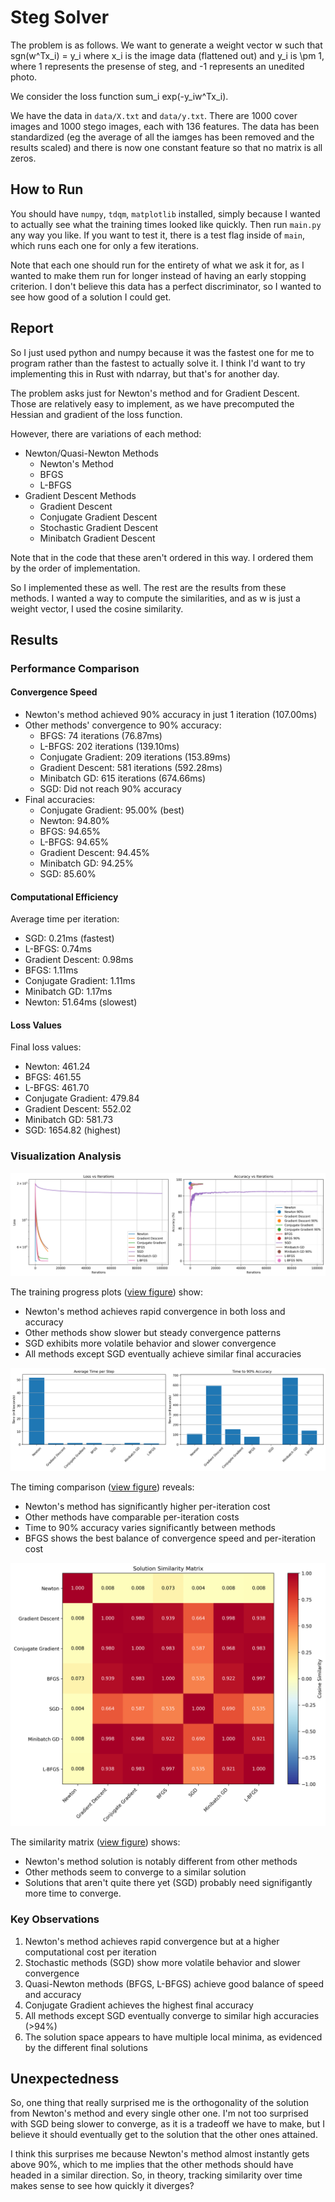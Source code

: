 # Steg Solver

The problem is as follows. We want to generate a weight vector w such that sgn(w^Tx_i) = y_i where x_i is the image data (flattened out) and y_i is \pm 1, where 1 represents the presense of steg, and -1 represents an unedited photo.

We consider the loss function sum_i exp(-y_iw^Tx_i).

We have the data in `data/X.txt` and `data/y.txt`. There are 1000 cover images and 1000 stego images, each with 136 features. The data has been standardized (eg the average of all the iamges has been removed and the results scaled) and there is now one constant feature so that no matrix is all zeros.

## How to Run

You should have `numpy`, `tdqm`, `matplotlib` installed, simply because I wanted to actually see what the training times looked like quickly. Then run `main.py` any way you like. If you want to test it, there is a test flag inside of `main`, which runs each one for only a few iterations.

Note that each one should run for the entirety of what we ask it for, as I wanted to make them run for longer instead of having an early stopping criterion. I don't believe this data has a perfect discriminator, so I wanted to see how good of a solution I could get.

## Report

So I just used python and numpy because it was the fastest one for me to program rather than the fastest to actually solve it. I think I'd want to try implementing this in Rust with ndarray, but that's for another day.

The problem asks just for Newton's method and for Gradient Descent. Those are relatively easy to implement, as we have precomputed the Hessian and gradient of the loss function.

However, there are variations of each method:

- Newton/Quasi-Newton Methods
  - Newton's Method
  - BFGS
  - L-BFGS
- Gradient Descent Methods
  - Gradient Descent
  - Conjugate Gradient Descent
  - Stochastic Gradient Descent
  - Minibatch Gradient Descent

Note that in the code that these aren't ordered in this way. I ordered them by the order of implementation.

So I implemented these as well. The rest are the results from these methods. I wanted a way to compute the similarities, and as w is just a weight vector, I used the cosine similarity.

## Results

### Performance Comparison

#### Convergence Speed

- Newton's method achieved 90% accuracy in just 1 iteration (107.00ms)
- Other methods' convergence to 90% accuracy:
  - BFGS: 74 iterations (76.87ms)
  - L-BFGS: 202 iterations (139.10ms)
  - Conjugate Gradient: 209 iterations (153.89ms)
  - Gradient Descent: 581 iterations (592.28ms)
  - Minibatch GD: 615 iterations (674.66ms)
  - SGD: Did not reach 90% accuracy
- Final accuracies:
  - Conjugate Gradient: 95.00% (best)
  - Newton: 94.80%
  - BFGS: 94.65%
  - L-BFGS: 94.65%
  - Gradient Descent: 94.45%
  - Minibatch GD: 94.25%
  - SGD: 85.60%

#### Computational Efficiency

Average time per iteration:

- SGD: 0.21ms (fastest)
- L-BFGS: 0.74ms
- Gradient Descent: 0.98ms
- BFGS: 1.11ms
- Conjugate Gradient: 1.11ms
- Minibatch GD: 1.17ms
- Newton: 51.64ms (slowest)

#### Loss Values

Final loss values:

- Newton: 461.24
- BFGS: 461.55
- L-BFGS: 461.70
- Conjugate Gradient: 479.84
- Gradient Descent: 552.02
- Minibatch GD: 581.73
- SGD: 1654.82 (highest)

### Visualization Analysis

![view figure](https://github.com/agniv-the-marker/a-linear-classifier-with-exponential-loss/blob/main/figures/training_progress.png)

The training progress plots ([view figure](https://github.com/agniv-the-marker/a-linear-classifier-with-exponential-loss/blob/main/figures/training_progress.png)) show:

- Newton's method achieves rapid convergence in both loss and accuracy
- Other methods show slower but steady convergence patterns
- SGD exhibits more volatile behavior and slower convergence
- All methods except SGD eventually achieve similar final accuracies

![view figure](https://github.com/agniv-the-marker/a-linear-classifier-with-exponential-loss/blob/main/figures/timing_comparison.png)

The timing comparison ([view figure](https://github.com/agniv-the-marker/a-linear-classifier-with-exponential-loss/blob/main/figures/timing_comparison.png)) reveals:

- Newton's method has significantly higher per-iteration cost
- Other methods have comparable per-iteration costs
- Time to 90% accuracy varies significantly between methods
- BFGS shows the best balance of convergence speed and per-iteration cost

![view figure](https://github.com/agniv-the-marker/a-linear-classifier-with-exponential-loss/blob/main/figures/similarity_matrix.png)

The similarity matrix ([view figure](https://github.com/agniv-the-marker/a-linear-classifier-with-exponential-loss/blob/main/figures/similarity_matrix.png)) shows:

- Newton's method solution is notably different from other methods
- Other methods seem to converge to a similar solution
- Solutions that aren't quite there yet (SGD) probably need signifigantly more time to converge.

### Key Observations

1. Newton's method achieves rapid convergence but at a higher computational cost per iteration
2. Stochastic methods (SGD) show more volatile behavior and slower convergence
3. Quasi-Newton methods (BFGS, L-BFGS) achieve good balance of speed and accuracy
4. Conjugate Gradient achieves the highest final accuracy
5. All methods except SGD eventually converge to similar high accuracies (>94%)
6. The solution space appears to have multiple local minima, as evidenced by the different final solutions

## Unexpectedness

So, one thing that really surprised me is the orthogonality of the solution from Newton's method and every single other one. I'm not too surprised with SGD being slower to converge, as it is a tradeoff we have to make, but I believe it should eventually get to the solution that the other ones attained.

I think this surprises me because Newton's method almost instantly gets above 90%, which to me implies that the other methods should have headed in a similar direction. So, in theory, tracking similarity over time makes sense to see how quickly it diverges?
